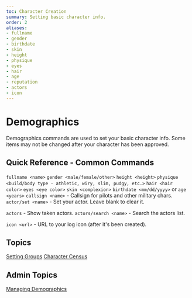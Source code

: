 ```yaml
---
toc: Character Creation
summary: Setting basic character info.
order: 2
aliases:
- fullname
- gender
- birthdate
- skin
- height
- physique
- eyes
- hair
- age
- reputation
- actors
- icon
---
```

# Demographics

Demographics commands are used to set your basic character info.  Some items may not be changed after your character has been approved.

## Quick Reference - Common Commands

`fullname <name>`
`gender <male/female/other>`
`height <height>`
`physique <build/body type - athletic, wiry, slim, pudgy, etc.>`
`hair <hair color>`
`eyes <eye color>`
`skin <complexion>`
`birthdate <mm/dd/yyyy>` or `age <years>`
`callsign <name>` - Callsign for pilots and other military chars.
`actor/set <name>` - Set your actor.  Leave blank to clear it.

`actors` - Show taken actors.
`actors/search <name>` - Search the actors list.

`icon <url>` - URL to your log icon (after it's been created).

## Topics

[Setting Groups](/help/demographics/groups)
[Character Census](/help/demographics/census)

## Admin Topics

[Managing Demographics](/help/demographics/admin)